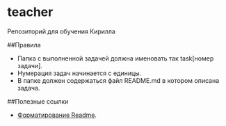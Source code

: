 # teacher
Репозиторий для обучения Кирилла


##Правила
- Папка с выполненной задачей должна именовать так task[номер задачи].
- Нумерация задач начинается с единицы.
- В папке должен содержаться файл README.md в котором описана задача. 

##Полезные ссылки
- [Форматирование Readme](https://docs.github.com/en/github/writing-on-github/basic-writing-and-formatting-syntax).
